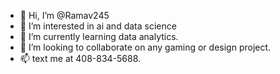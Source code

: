 - 👋 Hi, I’m @Ramav245
- 👀 I’m interested in ai and data science
- 🌱 I’m currently learning data analytics.
- 💞️ I’m looking to collaborate on any gaming or design project.
- 📫 text me at 408-834-5688.

<!---
Ramav245/Ramav245 is a ✨ special ✨ repository because its `README.md` (this file) appears on your GitHub profile.
You can click the Preview link to take a look at your changes.
--->
